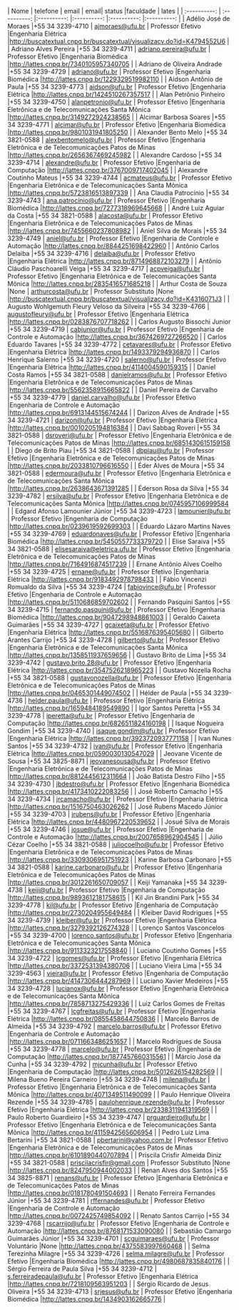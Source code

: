 | Nome | telefone | email | email| status |faculdade  | lates | 
| :----------: | :----------: |:----------: |:----------: |:----------: |:----------: |
| Adélio José de Moraes |+55 34 3239-4710 | ajmoraes@ufu.br | Professor Efetivo  |Engenharia Elétrica |http://buscatextual.cnpq.br/buscatextual/visualizacv.do?id=K4794552U6 |
| Adriano Alves Pereira |+55 34 3239-4711 | adriano.pereira@ufu.br | Professor Efetivo  |Engenharia Biomédica |http://lattes.cnpq.br/7340105957340705 |
| Adriano de Oliveira Andrade |+55 34 3239-4729 | adriano@ufu.br | Professor Efetivo  |Engenharia Biomédica |http://lattes.cnpq.br/1229329519982110 |
| Aídson Antônio de Paula |+55 34 3239-4773 | aidson@ufu.br | Professor Efetivo  |Engenharia Elétrica |http://lattes.cnpq.br/1424510267357517 |
| Alan Petrônio Pinheiro |+55 34 3239-4750 | alanpetronio@ufu.br | Professor Efetivo  |Engenharia Eletrônica e de Telecomunicações Santa Mônica |http://lattes.cnpq.br/3149272924238565 |
| Alcimar Barbosa Soares |+55 34 3239-4771 | alcimar@ufu.br | Professor Efetivo  |Engenharia Biomédica |http://lattes.cnpq.br/9801031941805250 |
| Alexander Bento Melo |+55 34 3821-0588 | alexbentomelo@ufu.br | Professor Efetivo  |Engenharia Eletrônica e de Telecomunicações Patos de Minas |http://lattes.cnpq.br/2656367469245982 |
| Alexandre Cardoso |+55 34 3239-4714 | alexandre@ufu.br | Professor Efetivo  |Engenharia de Computação |http://lattes.cnpq.br/3767009717402045 |
| Alexandre Coutinho Mateus |+55 34 3239-4744 | acmateus@ufu.br | Professor Efetivo  |Engenharia Eletrônica e de Telecomunicações Santa Mônica |http://lattes.cnpq.br/5723816513897339 |
| Ana Claudia Patrocínio |+55 34 3239-4743 | ana.patrocinio@ufu.br | Professor Efetivo  |Engenharia Biomédica |http://lattes.cnpq.br/7277318969645668 |
| André Luiz Aguiar da Costa |+55 34 3821-0588 | alacosta@ufu.br | Professor Efetivo  |Engenharia Eletrônica e de Telecomunicações Patos de Minas |http://lattes.cnpq.br/7455660237808982 |
| Aniel Silva de Morais |+55 34 3239-4749 | aniel@ufu.br | Professor Efetivo  |Engenharia de Controle e Automação |http://lattes.cnpq.br/8844251698422960 |
| Antônio Carlos Delaiba |+55 34 3239-4716 | delaiba@ufu.br | Professor Efetivo  |Engenharia Elétrica |http://lattes.cnpq.br/8714968872103279 |
| Antônio Cláudio Paschoarelli Veiga |+55 34 3239-4717 | acpveiga@ufu.br | Professor Efetivo  |Engenharia Eletrônica e de Telecomunicações Santa Mônica |http://lattes.cnpq.br/2835416571685218 |
| Arthur Costa de Souza |None | arthurcosta@ufu.br | Professor Substituto  |None |http://buscatextual.cnpq.br/buscatextual/visualizacv.do?id=K4316071J3 |
| Augusto Wohlgemuth Fleury Veloso da Silveira |+55 34 3239-4766 | augustofleury@ufu.br | Professor Efetivo  |Engenharia Elétrica |http://lattes.cnpq.br/0283876707718262 |
| Carlos Augusto Bissochi Junior |+55 34 3239-4719 | cabjunior@ufu.br | Professor Efetivo  |Engenharia de Controle e Automação |http://lattes.cnpq.br/3674269727266520 |
| Carlos Eduardo Tavares |+55 34 3239-4772 | cetavares@ufu.br | Professor Efetivo  |Engenharia Elétrica |http://lattes.cnpq.br/1493379294936870 |
| Carlos Henrique Salerno |+55 34 3239-4720 | salerno@ufu.br | Professor Efetivo  |Engenharia Elétrica |http://lattes.cnpq.br/4114004590159315 |
| Daniel Costa Ramos |+55 34 3821-0588 | danielramos@ufu.br | Professor Efetivo  |Engenharia Eletrônica e de Telecomunicações Patos de Minas |http://lattes.cnpq.br/5562358915665822 |
| Daniel Pereira de Carvalho |+55 34 3239-4779 | daniel.carvalho@ufu.br | Professor Efetivo  |Engenharia de Controle e Automação |http://lattes.cnpq.br/6913144515674244 |
| Darizon Alves de Andrade |+55 34 3239-4721 | darizon@ufu.br | Professor Efetivo  |Engenharia Elétrica |http://lattes.cnpq.br/0010205194816384 |
| Davi Sabbag Roveri |+55 34 3821-0588 | dsroveri@ufu.br | Professor Efetivo  |Engenharia Eletrônica e de Telecomunicações Patos de Minas |http://lattes.cnpq.br/6851430615159158 |
| Diego de Brito Piau |+55 34 3821-0588 | dbpiau@ufu.br | Professor Efetivo  |Engenharia Eletrônica e de Telecomunicações Patos de Minas |http://lattes.cnpq.br/2033810796616550 |
| Éder Alves de Moura |+55 34 3821-0588 | edermoura@ufu.br | Professor Efetivo  |Engenharia Eletrônica e de Telecomunicações Santa Mônica |http://lattes.cnpq.br/2638643671391285 |
| Éderson Rosa da Silva |+55 34 3239-4782 | ersilva@ufu.br | Professor Efetivo  |Engenharia Eletrônica e de Telecomunicações Santa Mônica |http://lattes.cnpq.br/0745957106999584 |
| Edgard Afonso Lamounier Júnior |+55 34 3239-4723 | lamounier@ufu.br | Professor Efetivo  |Engenharia de Computação |http://lattes.cnpq.br/0239619592699303 |
| Eduardo Lázaro Martins Naves |+55 34 3239-4769 | eduardonaves@ufu.br | Professor Efetivo  |Engenharia Biomédica |http://lattes.cnpq.br/5450557733379720 |
| Elise Saraiva |+55 34 3821-0588 | elisesaraiva@eletrica.ufu.br | Professor Efetivo  |Engenharia Eletrônica e de Telecomunicações Patos de Minas |http://lattes.cnpq.br/7164916874517239 |
| Ernane Antônio Alves Coelho |+55 34 3239-4725 | ernane@ufu.br | Professor Efetivo  |Engenharia Elétrica |http://lattes.cnpq.br/9183492978798433 |
| Fábio Vincenzi Romualdo da Silva |+55 34 3239-4724 | fabiovince@ufu.br | Professor Efetivo  |Engenharia de Controle e Automação |http://lattes.cnpq.br/5110686859702602 |
| Fernando Pasquini Santos |+55 34 3239-4715 | fernando.pasquini@ufu.br | Professor Efetivo  |Engenharia Biomédica |http://lattes.cnpq.br/9047298948861003 |
| Geraldo Caixeta Guimarães |+55 34 3239-4727 | gcaixeta@ufu.br | Professor Efetivo  |Engenharia Elétrica |http://lattes.cnpq.br/5516876395405680 |
| Gilberto Arantes Carrijo |+55 34 3239-4728 | gilberto@ufu.br | Professor Efetivo  |Engenharia Eletrônica e de Telecomunicações Santa Mônica |http://lattes.cnpq.br/1358511937659656 |
| Gustavo Brito de Lima |+55 34 3239-4742 | gustavo.brito.28@ufu.br | Professor Efetivo  |Engenharia Elétrica |http://lattes.cnpq.br/3547526218965223 |
| Gustavo Nozella Rocha |+55 34 3821-0588 | gustavonozella@ufu.br | Professor Efetivo  |Engenharia Eletrônica e de Telecomunicações Patos de Minas |http://lattes.cnpq.br/0465301449074502 |
| Hélder de Paula |+55 34 3239-4736 | helder.paula@ufu.br | Professor Efetivo  |Engenharia Elétrica |http://lattes.cnpq.br/1659484189549890 |
| Igor Santos Peretta |+55 34 3239-4778 | iperetta@ufu.br | Professor Efetivo  |Engenharia de Computação |http://lattes.cnpq.br/6826511824160198 |
| Isaque Nogueira Gondim |+55 34 3239-4740 | isaque.gondim@ufu.br | Professor Efetivo  |Engenharia Elétrica |http://lattes.cnpq.br/3923720937771158 |
| Ivan Nunes Santos |+55 34 3239-4732 | ivan@ufu.br | Professor Efetivo  |Engenharia Elétrica |http://lattes.cnpq.br/0590030130547029 |
| Jeovane Vicente de Sousa |+55 34 3825-8871 | jeovanesousa@ufu.br | Professor Efetivo  |Engenharia Eletrônica e de Telecomunicações Patos de Minas |http://lattes.cnpq.br/8812445612311664 |
| João Batista Destro Filho |+55 34 3239-4730 | jbdestro@ufu.br | Professor Efetivo  |Engenharia Biomédica |http://lattes.cnpq.br/4173410222083256 |
| José Roberto Camacho |+55 34 3239-4734 | jrcamacho@ufu.br | Professor Efetivo  |Engenharia Elétrica |http://lattes.cnpq.br/1516750463026262 |
| José Rubens Macedo Júnior |+55 34 3239-4703 | jrubens@ufu.br | Professor Efetivo  |Engenharia Elétrica |http://lattes.cnpq.br/4480967220539652 |
| Josué Silva de Morais |+55 34 3239-4746 | josue@ufu.br | Professor Efetivo  |Engenharia de Controle e Automação |http://lattes.cnpq.br/2007658962904545 |
| Júlio Cézar Coelho |+55 34 3821-0588 | juliocoelho@ufu.br | Professor Efetivo  |Engenharia Eletrônica e de Telecomunicações Patos de Minas |http://lattes.cnpq.br/3309306951751923 |
| Karine Barbosa Carbonaro |+55 34 3821-0588 | karine.carbonaro@ufu.br | Professor Efetivo  |Engenharia Eletrônica e de Telecomunicações Patos de Minas |http://lattes.cnpq.br/3012261650709057 |
| Keiji Yamanaka |+55 34 3239-4738 | keiji@ufu.br | Professor Efetivo  |Engenharia de Computação |http://lattes.cnpq.br/9893612181758615 |
| Kil Jin Brandini Park |+55 34 3239-4778 | kil@ufu.br | Professor Efetivo  |Engenharia de Computação |http://lattes.cnpq.br/2730204955649484 |
| Kleiber David Rodrigues |+55 34 3239-4739 | kleiber@ufu.br | Professor Efetivo  |Engenharia Elétrica |http://lattes.cnpq.br/3279392126274328 |
| Lorenço Santos Vasconcelos |+55 34 3239-4700 | lorenco.santos@ufu.br | Professor Efetivo  |Engenharia Eletrônica e de Telecomunicações Santa Mônica |http://lattes.cnpq.br/9113323217558840 |
| Luciano Coutinho Gomes |+55 34 3239-4722 | lcgomes@ufu.br | Professor Efetivo  |Engenharia Elétrica |http://lattes.cnpq.br/3372531394380706 |
| Luciano Vieira Lima |+55 34 3239-4563 | vieira@ufu.br | Professor Efetivo  |Engenharia de Computação |http://lattes.cnpq.br/4147306444287969 |
| Luciano Xavier Medeiros |+55 34 3239-4728 | lucianox@ufu.br | Professor Efetivo  |Engenharia Eletrônica e de Telecomunicações Santa Mônica |http://lattes.cnpq.br/7858713275429336 |
| Luiz Carlos Gomes de Freitas |+55 34 3239-4767 | lcgfreitas@ufu.br | Professor Efetivo  |Engenharia Elétrica |http://lattes.cnpq.br/0855458644750836 |
| Marcelo Barros de Almeida |+55 34 3239-4792 | marcelo.barros@ufu.br | Professor Efetivo  |Engenharia de Controle e Automação |http://lattes.cnpq.br/0711663486251657 |
| Marcelo Rodrigues de Sousa |+55 34 3239-4778 | marcelo@ufu.br | Professor Efetivo  |Engenharia de Computação |http://lattes.cnpq.br/1877457660315561 |
| Márcio José da Cunha |+55 34 3239-4792 | mjcunha@ufu.br | Professor Efetivo  |Engenharia de Computação |http://lattes.cnpq.br/5012626154282569 |
| Milena Bueno Pereira Carneiro |+55 34 3239-4748 | milena@ufu.br | Professor Efetivo  |Engenharia Eletrônica e de Telecomunicações Santa Mônica |http://lattes.cnpq.br/4071349511490099 |
| Paulo Henrique Oliveira Rezende |+55 34 3239-4785 | paulohenrique.rezende@ufu.br | Professor Efetivo  |Engenharia Elétrica |http://lattes.cnpq.br/2338311941319569 |
| Paulo Roberto Guardieiro |+55 34 3239-4747 | prguardieiro@ufu.br | Professor Efetivo  |Engenharia Eletrônica e de Telecomunicações Santa Mônica |http://lattes.cnpq.br/4115942565606954 |
| Pedro Luiz Lima Bertarini |+55 34 3821-0588 | pbertarini@yahoo.com.br | Professor Efetivo  |Engenharia Eletrônica e de Telecomunicações Patos de Minas |http://lattes.cnpq.br/6101890440707894 |
| Priscila Crisfir Almeida Diniz |+55 34 3821-0588 | priscilacrisfir@gmail.com | Professor Substituto  |None |http://lattes.cnpq.br/8247950944002033 |
| Renan Alves dos Santos |+55 34 3825-8871 | renans@ufu.br | Professor Efetivo  |Engenharia Eletrônica e de Telecomunicações Patos de Minas |http://lattes.cnpq.br/0181780491504693 |
| Renato Ferreira Fernandes Júnior |+55 34 3239-4781 | rffernandes@ufu.br | Professor Efetivo  |Engenharia de Controle e Automação |http://lattes.cnpq.br/0072425749854092 |
| Renato Santos Carrijo |+55 34 3239-4768 | rscarrijo@ufu.br | Professor Efetivo  |Engenharia de Controle e Automação |http://lattes.cnpq.br/8768171533090080 |
| Sebastião Camargo Guimarães Júnior |+55 34 3239-4701 | scguimaraes@ufu.br | Professor Voluntário  |None |http://lattes.cnpq.br/4375583997660468 |
| Selma Terezinha Milagre |+55 34 3239-4726 | selma.milagre@ufu.br | Professor Efetivo  |Engenharia Biomédica |http://lattes.cnpq.br/4980687835840176 |
| Sérgio Ferreira de Paula Silva |+55 34 3239-4712 | s.ferreiradepaula@ufu.br | Professor Efetivo  |Engenharia Elétrica |http://lattes.cnpq.br/7218109563951203 |
| Sérgio Ricardo de Jesus Oliveira |+55 34 3239-4713 | srjesus@ufu.br | Professor Efetivo  |Engenharia Biomédica |http://lattes.cnpq.br/1434903162665776 |
